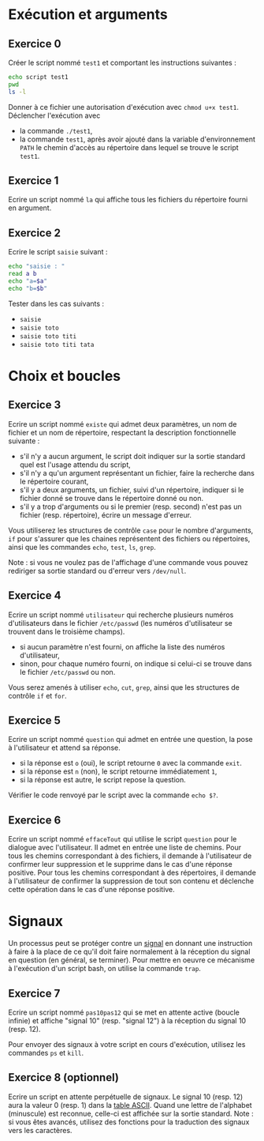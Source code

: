 # Exécution et arguments

## Exercice 0

Créer le script nommé `test1` et comportant les instructions suivantes :
```bash
echo script test1
pwd
ls -l
```
Donner à ce fichier une autorisation d'exécution avec `chmod u+x test1`.
Déclencher l'exécution avec
- la commande `./test1`,
- la commande `test1`, après avoir ajouté dans la variable d'environnement `PATH` le chemin d'accès au répertoire dans lequel se trouve le script `test1`.

## Exercice 1

Ecrire un script nommé `la` qui affiche tous les fichiers du répertoire fourni en argument.

## Exercice 2

Ecrire le script `saisie` suivant :
```bash
echo "saisie : "
read a b
echo "a=$a"
echo "b=$b"
```
Tester dans les cas suivants :
- `saisie`
- `saisie toto`
- `saisie toto titi`
- `saisie toto titi tata`

# Choix et boucles

## Exercice 3

Ecrire un script nommé `existe` qui admet deux paramètres, un nom de fichier et un nom de répertoire, respectant la description fonctionnelle suivante :  
- s'il n'y a aucun argument, le script doit indiquer sur la sortie standard quel est l'usage attendu du script,
- s'il n'y a qu'un argument représentant un fichier, faire la recherche dans le répertoire courant,
- s'il y a deux arguments, un fichier, suivi d'un répertoire, indiquer si le fichier donné se trouve dans le répertoire donné ou non. 
- s'il y a trop d'arguments ou si le premier (resp. second) n'est pas un fichier (resp. répertoire), écrire un message d'erreur.

Vous utiliserez les structures de contrôle `case` pour le nombre d'arguments, `if` pour s'assurer que les chaines représentent des fichiers ou répertoires, ainsi que les commandes `echo`, `test`, `ls`, `grep`.

Note : si vous ne voulez pas de l'affichage d'une commande vous pouvez rediriger sa sortie standard ou d'erreur vers `/dev/null`.

## Exercice 4

Ecrire un script nommé `utilisateur` qui recherche plusieurs numéros d'utilisateurs dans le fichier `/etc/passwd` (les numéros d'utilisateur se trouvent dans le troisième champs).
- si aucun paramètre n'est fourni, on affiche la liste des numéros d'utilisateur,
- sinon, pour chaque numéro fourni, on indique si celui-ci se trouve dans le fichier `/etc/passwd` ou non.

Vous serez amenés à utiliser `echo`, `cut`, `grep`, ainsi que les structures de contrôle `if` et `for`.  

## Exercice 5

Ecrire un script nommé `question` qui admet en entrée une question, la pose à l'utilisateur et attend sa réponse.
- si la réponse est `o` (oui), le script retourne `0` avec la commande `exit`.
- si la réponse est `n` (non), le script retourne immédiatement `1`,
- si la réponse est autre, le script repose la question.

Vérifier le code renvoyé par le script avec la commande `echo $?`.

## Exercice 6

Ecrire un script nommé `effaceTout` qui utilise le script `question` pour le dialogue avec l'utilisateur. Il admet en entrée une liste de chemins. Pour tous les chemins correspondant à des fichiers, il demande à l'utilisateur de confirmer leur suppression et le supprime dans le cas d'une réponse positive. Pour tous les chemins correspondant à des répertoires, il demande à l'utilisateur de confirmer la suppression de tout son contenu et déclenche cette opération dans le cas d'une réponse positive.

# Signaux

Un processus peut se protéger contre un [signal](https://fr.wikipedia.org/wiki/Signal_(informatique)) en donnant une instruction à faire à la place de ce qu'il doit faire normalement à la réception du signal en question (en général, se terminer). Pour mettre en oeuvre ce mécanisme à l'exécution d'un script bash, on utilise la commande `trap`.

## Exercice 7

Ecrire un script nommé `pas10pas12` qui se met en attente active (boucle infinie) et affiche "signal 10" (resp. "signal 12") à la réception du signal 10 (resp. 12).

Pour envoyer des signaux à votre script en cours d'exécution, utilisez les commandes `ps` et `kill`.

## Exercice 8 (optionnel)

Ecrire un script en attente perpétuelle de signaux. Le signal 10 (resp. 12) aura la valeur 0 (resp. 1) dans la [table ASCII](https://fr.wikipedia.org/wiki/American_Standard_Code_for_Information_Interchange#Description). Quand une lettre de l'alphabet (minuscule) est reconnue, celle-ci est affichée sur la sortie standard.
Note : si vous êtes avancés, utilisez des fonctions pour la traduction des signaux vers les caractères.  